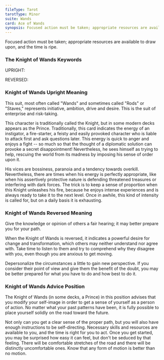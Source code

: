 ```yaml
---
fileType: Tarot
tarotType: Minor
suite: Wands
card: Ace of Wands
synopsis: Focused action must be taken; appropriate resources are available to draw upon, and the time is ripe.
---
```

Focused action must be taken; appropriate resources are available to draw upon, and the time is ripe.

### The Knight of Wands Keywords

UPRIGHT: 

REVERSED: 

### Knight of Wands Upright Meaning

This suit, most often called "Wands" and sometimes called "Rods" or "Staves," represents initiative, ambition, drive and desire. This is the suit of enterprise and risk-taking.

This character is traditionally called the Knight, but in some modern decks appears as the Prince. Traditionally, this card indicates the energy of an instigator, a fire-starter, a feisty and easily provoked character who is liable to attack first and ask questions later. This energy is quick to anger and enjoys a fight -- so much so that the thought of a diplomatic solution can provoke a secret disappointment! Nevertheless, he sees himself as trying to help, rescuing the world from its madness by imposing his sense of order upon it.

His vices are bossiness, paranoia and a tendency towards overkill. Nevertheless, there are times when his energy is perfectly appropriate, like when his assertively protective nature is defending threatened treasures or interfering with dark forces. The trick is to keep a sense of proportion when this Knight unleashes his fire, because he enjoys intense experiences and is always ready to take it to the next level. Once in awhile, this kind of intensity is called for, but on a daily basis it is exhausting.

### Knight of Wands Reversed Meaning

Give the knowledge or opinion of others a fair hearing; it may better prepare you for your path.

When the Knight of Wands is reversed, it indicates a powerful desire for change and transformation, which others may neither understand nor agree with. Take time to listen to them and try to comprehend why they disagree with you, even though you are anxious to get moving.

Depersonalize the circumstances a little to gain new perspective. If you consider their point of view and give them the benefit of the doubt, you may be better prepared for what you have to do and how best to do it.

### Knight of Wands Advice Position

The Knight of Wands (in some decks, a Prince) in this position advises that you modify your self-image in order to get a sense of yourself as a person of action. No matter what your past patterns have been, it is fully possible to place yourself solidly on the road toward the future.

Not only can you get a clear sense of the proper path, but you will also have enough instructions to be self-directing. Necessary skills and resources are available to you, and the time is right for you to act. Once you get started, you may be surprised how easy it can feel, but don't be seduced by that feeling. There will be comfortable stretches of the road and there will be distinctly uncomfortable ones. Know that any form of motion is better than no motion.
